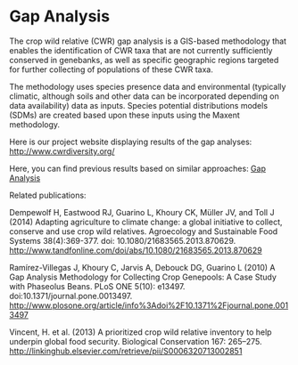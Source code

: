 # Gap Analysis #

The crop wild relative (CWR) gap analysis is a GIS-based methodology that enables the identification of CWR taxa that are not currently sufficiently conserved in genebanks, as well as specific geographic regions targeted for further collecting of populations of these CWR taxa.

The methodology uses species presence data and environmental (typically climatic, although soils and other data can be incorporated depending on data availability) data as inputs. Species potential distributions models (SDMs) are created based upon these inputs using the Maxent methodology.

Here is our project website displaying results of the gap analyses:
http://www.cwrdiversity.org/

Here, you can find previous results based on similar approaches: [Gap Analysis](http://gisweb.ciat.cgiar.org/GapAnalysis)

Related publications:

Dempewolf H, Eastwood RJ, Guarino L, Khoury CK, Müller JV, and Toll J (2014) Adapting agriculture to climate change: a global initiative to collect, conserve and use crop wild relatives. Agroecology and Sustainable Food Systems 38(4):369-377. doi: 10.1080/21683565.2013.870629. http://www.tandfonline.com/doi/abs/10.1080/21683565.2013.870629

Ramírez-Villegas J, Khoury C, Jarvis A, Debouck DG, Guarino L (2010) A Gap Analysis Methodology for Collecting Crop Genepools: A Case Study with Phaseolus Beans. PLoS ONE 5(10): e13497. doi:10.1371/journal.pone.0013497. http://www.plosone.org/article/info%3Adoi%2F10.1371%2Fjournal.pone.0013497

Vincent, H. et al. (2013) A prioritized crop wild relative inventory to help underpin global food security. Biological Conservation 167: 265–275. http://linkinghub.elsevier.com/retrieve/pii/S0006320713002851